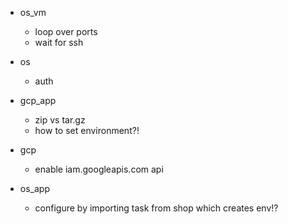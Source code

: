 - os_vm
    - loop over ports
    - wait for ssh

- os 
    - auth

- gcp_app
    - zip vs tar.gz
    - how to set environment?!

- gcp
    - enable iam.googleapis.com api

- os_app
    - configure by importing task from shop which creates env!?